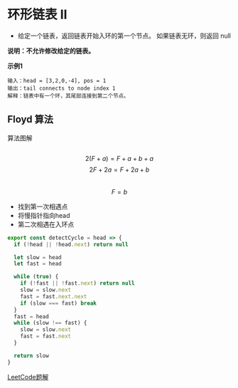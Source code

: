 # 环形链表 II

- 给定一个链表，返回链表开始入环的第一个节点。 如果链表无环，则返回 null

**说明：不允许修改给定的链表。**


**示例1** 
```
输入：head = [3,2,0,-4], pos = 1
输出：tail connects to node index 1
解释：链表中有一个环，其尾部连接到第二个节点。
```

## Floyd 算法

算法图解 

<div v-viewer>
  <img style="width: 40%;position: relative;left: 20%;" :src="`${$cloudUrl}img/has-cycle.png`"/> 
</div>

$$2(F + a) = F + a + b + a$$
$$2F + 2a = F + 2a + b$$   
$$F = b$$

- 找到第一次相遇点
- 将慢指针指向head
- 第二次相遇在入环点

```js
export const detectCycle = head => {
  if (!head || !head.next) return null

  let slow = head
  let fast = head

  while (true) {
    if (!fast || !fast.next) return null
    slow = slow.next
    fast = fast.next.next
    if (slow === fast) break
  }
  fast = head
  while (slow !== fast) {
    slow = slow.next
    fast = fast.next
  }

  return slow
}
```

[LeetCode题解](https://leetcode-cn.com/problems/linked-list-cycle-ii/solution/huan-xing-lian-biao-ii-by-leetcode/)

<vTalk />